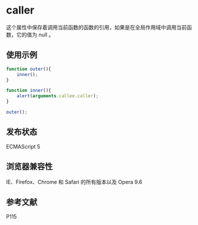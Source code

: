 # caller

这个属性中保存着调用当前函数的函数的引用，如果是在全局作用域中调用当前函数，它的值为 null 。

## 使用示例

```javascript
function outer(){
    inner();
}

function inner(){
    alert(arguments.callee.caller);
}

outer();
```

## 发布状态

ECMAScript 5

## 浏览器兼容性

IE、Firefox、Chrome 和 Safari 的所有版本以及 Opera 9.6

## 参考文献

P115